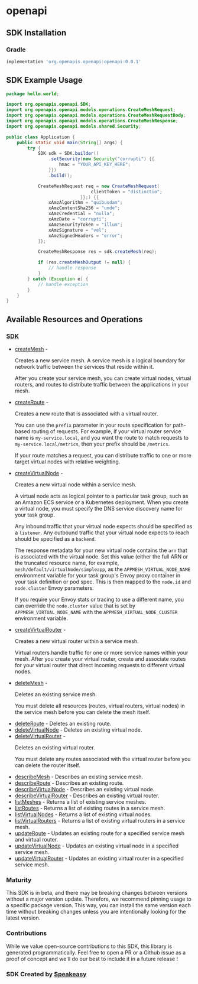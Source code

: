 # openapi

<!-- Start SDK Installation -->
## SDK Installation

### Gradle

```groovy
implementation 'org.openapis.openapi:openapi:0.0.1'
```
<!-- End SDK Installation -->

## SDK Example Usage
<!-- Start SDK Example Usage -->
```java
package hello.world;

import org.openapis.openapi.SDK;
import org.openapis.openapi.models.operations.CreateMeshRequest;
import org.openapis.openapi.models.operations.CreateMeshRequestBody;
import org.openapis.openapi.models.operations.CreateMeshResponse;
import org.openapis.openapi.models.shared.Security;

public class Application {
    public static void main(String[] args) {
        try {
            SDK sdk = SDK.builder()
                .setSecurity(new Security("corrupti") {{
                    hmac = "YOUR_API_KEY_HERE";
                }})
                .build();

            CreateMeshRequest req = new CreateMeshRequest(                new CreateMeshRequestBody("provident") {{
                                clientToken = "distinctio";
                            }};) {{
                xAmzAlgorithm = "quibusdam";
                xAmzContentSha256 = "unde";
                xAmzCredential = "nulla";
                xAmzDate = "corrupti";
                xAmzSecurityToken = "illum";
                xAmzSignature = "vel";
                xAmzSignedHeaders = "error";
            }};            

            CreateMeshResponse res = sdk.createMesh(req);

            if (res.createMeshOutput != null) {
                // handle response
            }
        } catch (Exception e) {
            // handle exception
        }
    }
}
```
<!-- End SDK Example Usage -->

<!-- Start SDK Available Operations -->
## Available Resources and Operations

### [SDK](docs/sdk/README.md)

* [createMesh](docs/sdk/README.md#createmesh) - <p>Creates a new service mesh. A service mesh is a logical boundary for network traffic
         between the services that reside within it.</p>
         <p>After you create your service mesh, you can create virtual nodes, virtual routers, and
         routes to distribute traffic between the applications in your mesh.</p>
* [createRoute](docs/sdk/README.md#createroute) - <p>Creates a new route that is associated with a virtual router.</p>
         <p>You can use the <code>prefix</code> parameter in your route specification for path-based
         routing of requests. For example, if your virtual router service name is
            <code>my-service.local</code>, and you want the route to match requests to
            <code>my-service.local/metrics</code>, then your prefix should be
         <code>/metrics</code>.</p>
         <p>If your route matches a request, you can distribute traffic to one or more target
         virtual nodes with relative weighting.</p>
* [createVirtualNode](docs/sdk/README.md#createvirtualnode) - <p>Creates a new virtual node within a service mesh.</p>
         <p>A virtual node acts as logical pointer to a particular task group, such as an Amazon ECS
         service or a Kubernetes deployment. When you create a virtual node, you must specify the
         DNS service discovery name for your task group.</p>
         <p>Any inbound traffic that your virtual node expects should be specified as a
            <code>listener</code>. Any outbound traffic that your virtual node expects to reach
         should be specified as a <code>backend</code>.</p>
         <p>The response metadata for your new virtual node contains the <code>arn</code> that is
         associated with the virtual node. Set this value (either the full ARN or the truncated
         resource name, for example, <code>mesh/default/virtualNode/simpleapp</code>, as the
            <code>APPMESH_VIRTUAL_NODE_NAME</code> environment variable for your task group's Envoy
         proxy container in your task definition or pod spec. This is then mapped to the
            <code>node.id</code> and <code>node.cluster</code> Envoy parameters.</p>
         <note>
            <p>If you require your Envoy stats or tracing to use a different name, you can override
            the <code>node.cluster</code> value that is set by
               <code>APPMESH_VIRTUAL_NODE_NAME</code> with the
               <code>APPMESH_VIRTUAL_NODE_CLUSTER</code> environment variable.</p>
         </note>
* [createVirtualRouter](docs/sdk/README.md#createvirtualrouter) - <p>Creates a new virtual router within a service mesh.</p>
         <p>Virtual routers handle traffic for one or more service names within your mesh. After you
         create your virtual router, create and associate routes for your virtual router that direct
         incoming requests to different virtual nodes.</p>
* [deleteMesh](docs/sdk/README.md#deletemesh) - <p>Deletes an existing service mesh.</p>
         <p>You must delete all resources (routes, virtual routers, virtual nodes) in the service
         mesh before you can delete the mesh itself.</p>
* [deleteRoute](docs/sdk/README.md#deleteroute) - Deletes an existing route.
* [deleteVirtualNode](docs/sdk/README.md#deletevirtualnode) - Deletes an existing virtual node.
* [deleteVirtualRouter](docs/sdk/README.md#deletevirtualrouter) - <p>Deletes an existing virtual router.</p>
         <p>You must delete any routes associated with the virtual router before you can delete the
         router itself.</p>
* [describeMesh](docs/sdk/README.md#describemesh) - Describes an existing service mesh.
* [describeRoute](docs/sdk/README.md#describeroute) - Describes an existing route.
* [describeVirtualNode](docs/sdk/README.md#describevirtualnode) - Describes an existing virtual node.
* [describeVirtualRouter](docs/sdk/README.md#describevirtualrouter) - Describes an existing virtual router.
* [listMeshes](docs/sdk/README.md#listmeshes) - Returns a list of existing service meshes.
* [listRoutes](docs/sdk/README.md#listroutes) - Returns a list of existing routes in a service mesh.
* [listVirtualNodes](docs/sdk/README.md#listvirtualnodes) - Returns a list of existing virtual nodes.
* [listVirtualRouters](docs/sdk/README.md#listvirtualrouters) - Returns a list of existing virtual routers in a service mesh.
* [updateRoute](docs/sdk/README.md#updateroute) - Updates an existing route for a specified service mesh and virtual router.
* [updateVirtualNode](docs/sdk/README.md#updatevirtualnode) - Updates an existing virtual node in a specified service mesh.
* [updateVirtualRouter](docs/sdk/README.md#updatevirtualrouter) - Updates an existing virtual router in a specified service mesh.
<!-- End SDK Available Operations -->

### Maturity

This SDK is in beta, and there may be breaking changes between versions without a major version update. Therefore, we recommend pinning usage 
to a specific package version. This way, you can install the same version each time without breaking changes unless you are intentionally 
looking for the latest version.

### Contributions

While we value open-source contributions to this SDK, this library is generated programmatically. 
Feel free to open a PR or a Github issue as a proof of concept and we'll do our best to include it in a future release !

### SDK Created by [Speakeasy](https://docs.speakeasyapi.dev/docs/using-speakeasy/client-sdks)
